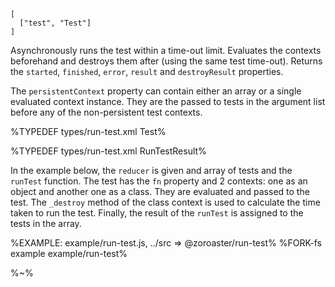 ```## async runTest => RunTestResult
[
  ["test", "Test"]
]
```

Asynchronously runs the test within a time-out limit. Evaluates the contexts beforehand and destroys them after (using the same test time-out). Returns the `started`, `finished`, `error`, `result` and `destroyResult` properties.

The `persistentContext` property can contain either an array or a single evaluated context instance. They are the passed to tests in the argument list before any of the non-persistent test contexts.

%TYPEDEF types/run-test.xml Test%

%TYPEDEF types/run-test.xml RunTestResult%

In the example below, the `reducer` is given and array of tests and the `runTest` function. The test has the `fn` property and 2 contexts: one as an object and another one as a class. They are evaluated and passed to the test. The `_destroy` method of the class context is used to calculate the time taken to run the test. Finally, the result of the `runTest` is assigned to the tests in the array.

%EXAMPLE: example/run-test.js, ../src => @zoroaster/run-test%
%FORK-fs example example/run-test%

%~%